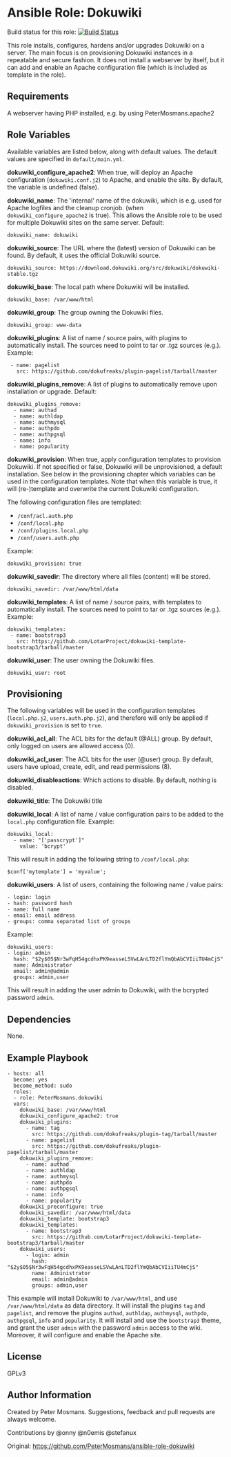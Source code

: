 Ansible Role: Dokuwiki
=========

Build status for this role: [![Build Status](https://travis-ci.org/PeterMosmans/ansible-role-dokuwiki.svg)](https://travis-ci.org/PeterMosmans/ansible-role-dokuwiki)


This role installs, configures, hardens and/or upgrades Dokuwiki on a server.
The main focus is on provisioning Dokuwiki instances in a repeatable and secure
fashion. It does not install a webserver by itself, but it can add and enable an
Apache configuration file (which is included as template in the role).


Requirements
------------

A webserver having PHP installed, e.g. by using PeterMosmans.apache2


Role Variables
--------------

Available variables are listed below, along with default values. The default
values are specified in `default/main.yml`.

**dokuwiki_configure_apache2**: When true, will deploy an Apache configuration
(`dokuwiki.conf.j2`) to Apache, and enable the site. By default, the variable is
undefined (false).


**dokuwiki_name**: The 'internal' name of the dokuwiki, which is e.g. used for
Apache logfiles and the cleanup cronjob. (when `dokuwiki_configure_apache2` is
true). This allows the Ansible role to be used for multiple Dokuwiki sites on
the same server. Default:
```
dokuwiki_name: dokuwiki
```


**dokuwiki_source**: The URL where the (latest) version of Dokuwiki can be
found. By default, it uses the official Dokuwiki source.
```
dokuwiki_source: https://download.dokuwiki.org/src/dokuwiki/dokuwiki-stable.tgz
```


**dokuwiki_base**: The local path where Dokuwiki will be installed.
```
dokuwiki_base: /var/www/html
```


**dokuwiki_group**: The group owning the Dokuwiki files.
```
dokuwiki_group: www-data
```


**dokuwiki_plugins**: A list of name / source pairs, with plugins to
automatically install. The sources need to point to tar or .tgz sources (e.g.).
Example:
```
 - name: pagelist
   src: https://github.com/dokufreaks/plugin-pagelist/tarball/master
```


**dokuwiki_plugins_remove**: A list of plugins to automatically remove upon
installation or upgrade.
Default:
```
dokuwiki_plugins_remove:
  - name: authad
  - name: authldap
  - name: authmysql
  - name: authpdo
  - name: authpgsql
  - name: info
  - name: popularity
```


**dokuwiki_provision**: When true, apply configuration templates to provision
Dokuwiki. If not specified or false, Dokuwiki will be unprovisioned, a default
installation. See below in the provisioning chapter which variables can be used
in the configuration templates. Note that when this variable is true, it will
(re-)template and overwrite the current Dokuwiki configuration.

The following configuration files are templated:
- `/conf/acl.auth.php`
- `/conf/local.php`
- `/conf/plugins.local.php`
- `/conf/users.auth.php`

Example:
```
dokuwiki_provision: true
```


**dokuwiki_savedir**: The directory where all files (content) will be stored.
```
dokuwiki_savedir: /var/www/html/data
```


**dokuwiki_templates**: A list of name / source pairs, with templates to
automatically install. The sources need to point to tar or .tgz sources (e.g.).
Example:
```
dokuwiki_templates:
 - name: bootstrap3
   src: https://github.com/LotarProject/dokuwiki-template-bootstrap3/tarball/master
```


**dokuwiki_user**: The user owning the Dokuwiki files.
```
dokuwiki_user: root
```


## Provisioning
The following variables will be used in the configuration templates
(`local.php.j2`, `users.auth.php.j2`), and therefore will only be applied if
`dokuwiki_provision` is set to `true`.


**dokuwiki_acl_all**: The ACL bits for the default (@ALL) group. By default,
only logged on users are allowed access (0).


**dokuwiki_acl_user**: The ACL bits for the user (@user) group. By default,
users have upload, create, edit, and read permissions (8).


**dokuwiki_disableactions**: Which actions to disable. By default, nothing
is disabled.


**dokuwiki_title**: The Dokuwiki title


**dokuwiki_local**: A list of name / value configuration pairs to be added to
the `local.php` configuration file.
Example:
```
dokuwiki_local:
  - name: "['passcrypt']"
    value: 'bcrypt'
```
This will result in adding the following string to `/conf/local.php`:
```
$conf['mytemplate'] = 'myvalue';
```


**dokuwiki_users**: A list of users, containing the following name / value pairs:
```
- login: login
- hash: password hash
- name: full name
- email: email address
- groups: comma separated list of groups
```

Example:
```
dokuwiki_users:
- login: admin
  hash: "$2y$05$Nr3wFqH54gcdhxPK9easseLSVwLAnLTD2flYmQbAbCVIiiTU4mCjS"
  name: Administrator
  email: admin@admin
  groups: admin,user
```

This will result in adding the user admin to Dokuwiki, with the bcrypted password `admin`.

Dependencies
------------

None.


Example Playbook
----------------
```
- hosts: all
  become: yes
  become_method: sudo
  roles:
  - role: PeterMosmans.dokuwiki
  vars:
    dokuwiki_base: /var/www/html
    dokuwiki_configure_apache2: true
    dokuwiki_plugins:
      - name: tag
        src: https://github.com/dokufreaks/plugin-tag/tarball/master
      - name: pagelist
        src: https://github.com/dokufreaks/plugin-pagelist/tarball/master
    dokuwiki_plugins_remove:
      - name: authad
      - name: authldap
      - name: authmysql
      - name: authpdo
      - name: authpgsql
      - name: info
      - name: popularity
    dokuwiki_preconfigure: true
    dokuwiki_savedir: /var/www/html/data
    dokuwiki_template: bootstrap3
    dokuwiki_templates:
      - name: bootstrap3
        src: https://github.com/LotarProject/dokuwiki-template-bootstrap3/tarball/master
    dokuwiki_users:
      - login: admin
        hash: "$2y$05$Nr3wFqH54gcdhxPK9easseLSVwLAnLTD2flYmQbAbCVIiiTU4mCjS"
        name: Administrator
        email: admin@admin
        groups: admin,user
```
This example will install Dokuwiki to `/var/www/html`, and use `/var/www/html/data` as data directory.
It will install the plugins `tag` and `pagelist`, and remove the plugins `authad`, `authldap`, `authmysql`, `authpdo`, `authpgsql`, `info` and `popularity`.
It will install and use the `bootstrap3` theme, and grant the user `admin` with the password `admin` access to the wiki.
Moreover, it will configure and enable the Apache site.


License
-------

GPLv3


Author Information
------------------

Created by Peter Mosmans. Suggestions, feedback and pull requests are always
welcome.

Contributions by @onny @n0emis @stefanux

Original: https://github.com/PeterMosmans/ansible-role-dokuwiki

